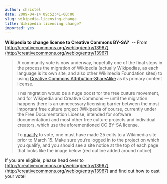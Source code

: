 ```yaml
---
author: christel
date: 2009-04-14 09:52:41+00:00
slug: wikipedia-licensing-change
title: Wikipedia licensing change?
imported: yes
---
```


**Wikipedia to change license to Creative Commons BY-SA?**  -- From [http://creativecommons.org/weblog/entry/13967](http://creativecommons.org/weblog/entry/13967)


> A community vote is now underway, hopefully one of the final steps in the process the migration of Wikipedia (actually Wikipedias, as each language is its own site, and also other Wikimedia Foundation sites) to using [Creative Commons Attribution-ShareAlike](http://creativecommons.org/licenses/by-sa/3.0/) as its primary content license.
>
> This migration would be a huge boost for the free culture movement, and for Wikipedia and Creative Commons — until the migration happens there is an unnecessary licensing barrier between the most important free culture project (Wikipedia of course, currently under the Free Documentation License, intended for software documentation) and most other free culture projects and individual creators, which use the aforementioned CC BY-SA license.
>
> To [qualify](http://meta.wikimedia.org/wiki/Licensing_update#Decision-making_process) to vote, one must have made 25 edits to a Wikimedia site prior to March 15. Make sure you’re logged in to the project on which you qualify, and you should see a site notice at the top of each page that looks like the image below (red outline added around notice).

If you are eligible, please head over to [http://creativecommons.org/weblog/entry/13967](http://creativecommons.org/weblog/entry/13967) and find out how to cast your vote!
